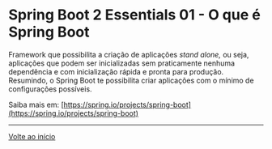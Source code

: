# Spring Boot 2 Essentials 01 - O que é Spring Boot

Framework que possibilita a criação de aplicações *stand alone,* ou seja, aplicações que podem ser inicializadas sem praticamente nenhuma dependência e com inicialização rápida e pronta para produção. Resumindo, o Spring Boot te possibilita criar aplicações com o mínimo de configurações possíveis.

Saiba mais em: [https://spring.io/projects/spring-boot](https://spring.io/projects/spring-boot)

---
[Volte ao início](../README.md)
